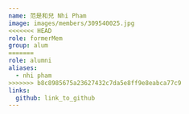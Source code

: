 ```yaml
---
name: 范是和兒 Nhi Pham 
image: images/members/309540025.jpg 
<<<<<<< HEAD
role: formerMem
group: alum
=======
role: alumni
aliases:
  - nhi pham
>>>>>>> b8c8985675a23627432c7da5e8ff9e8eabca77c9
links:
  github: link_to_github 
---
```

